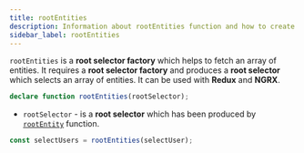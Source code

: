 ```yaml
---
title: rootEntities
description: Information about rootEntities function and how to create root selectors for arrays of entities
sidebar_label: rootEntities
---
```


`rootEntities` is a **root selector factory** which helps to fetch an array of entities.
It requires a **root selector factory** and
produces a **root selector** which selects an array of entities.
It can be used with **Redux** and **NGRX**.

```ts
declare function rootEntities(rootSelector);
```

- `rootSelector` - is a **root selector** which has been produced by [`rootEntity`](rootentity-function.md) function.

```ts
const selectUsers = rootEntities(selectUser);
```
